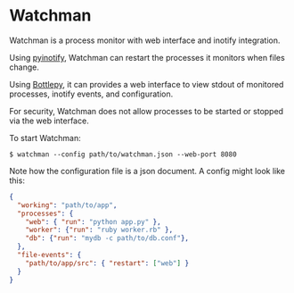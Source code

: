 Watchman
========

Watchman is a process monitor with web interface and inotify integration.

Using [pyinotify](https://github.com/seb-m/pyinotify), Watchman can restart the processes it monitors when files change.

Using [Bottlepy](http://bottlepy.org/docs/dev/), it can provides a web interface to view stdout of monitored processes, inotify events, and configuration.

For security, Watchman does not allow processes to be started or stopped via the web interface.

To start Watchman:

    $ watchman --config path/to/watchman.json --web-port 8080

Note how the configuration file is a json document. A config might look like this:

```json
{
  "working": "path/to/app",
  "processes": {
    "web": { "run": "python app.py" },
    "worker": {"run": "ruby worker.rb" },
    "db": {"run": "mydb -c path/to/db.conf"},
  },
  "file-events": {
    "path/to/app/src": { "restart": ["web"] }
  } 
}
```



